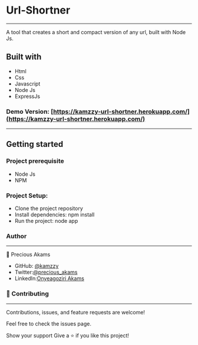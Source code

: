  # Url-Shortner
 ***
A tool that creates a short and compact version of any url, built with Node Js.

## Built with
* Html
* Css
* Javascript
* Node Js
* ExpressJs


### Demo Version: [https://kamzzy-url-shortner.herokuapp.com/](https://kamzzy-url-shortner.herokuapp.com/)
***

## Getting started

### Project prerequisite
* Node Js
* NPM 

### Project Setup:
* Clone the project repository
* Install dependencies: npm install
* Run the project: node app

### Author
***
👤 Precious Akams

* GitHub: [@kamzzy](https://github.com/kamzzy)
* Twitter:[@precious_akams](https://twitter.com/precious_akams)
* LinkedIn:[Onyeagoziri Akams](https://www.linkedin.com/in/onyeagoziri-akams/)

### 🤝 Contributing
***
Contributions, issues, and feature requests are welcome!

Feel free to check the issues page.

Show your support
Give a ⭐️ if you like this project!
